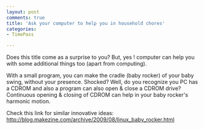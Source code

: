 ```yaml
---
layout: post
comments: true
title: 'Ask your computer to help you in household chores'
categories:
- TimePass

---
```


Does this title come as a surprise to you? But, yes ! computer can help you with some additional things too (apart from computing).

With a small program, you can make the cradle (baby rocker) of your baby swing, without your presence. Shocked? Well, do you recognize you PC has a CDROM and also a program can also open &amp; close a CDROM drive?  Continuous opening &amp; closing of CDROM can help in your baby rocker's harmonic motion.

Check this link for similar innovative ideas: <a href="http://blog.makezine.com/archive/2009/08/linux_baby_rocker.html">http://blog.makezine.com/archive/2009/08/linux_baby_rocker.html</a>
